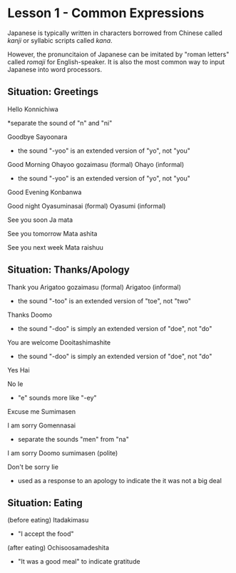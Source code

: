 # Lesson 1 - Common Expressions
Japanese is typically written in characters borrowed from Chinese called *kanji* or syllabic scripts called *kana*.

However, the pronuncitaion of Japanese can be imitated by "roman letters" called *romaji* for English-speaker. It is also the most common way to input Japanese into word processors. 

## Situation: Greetings
Hello			Konnichiwa	

*separate the sound of "n" and "ni"

Goodbye				Sayoonara
* the sound "-yoo" is an extended version of "yo", not "you" 

Good Morning		Ohayoo gozaimasu (formal)		Ohayo (informal)
* the sound "-yoo" is an extended version of "yo", not "you" 

Good Evening		Konbanwa

Good night			Oyasuminasai (formal)		Oyasumi (informal)

See you soon 		Ja mata

See you tomorrow	Mata ashita

See you next week	Mata raishuu


## Situation: Thanks/Apology
Thank you			Arigatoo gozaimasu (formal)		Arigatoo (informal)
* the sound "-too" is an extended version of "toe", not "two" 

Thanks				Doomo
* the sound "-doo" is simply an extended version of "doe", not "do"

You are welcome		Dooitashimashite
* the sound "-doo" is simply an extended version of "doe", not "do"

Yes				Hai

No 				Ie
* "e" sounds more like "-ey"

Excuse me		Sumimasen

I am sorry		Gomennasai
* separate the sounds "men" from "na"

I am sorry		Doomo sumimasen (polite)		

Don't be sorry	Iie
* used as a response to an apology to indicate the it was not a big deal

## Situation: Eating
(before eating)		Itadakimasu
* "I accept the food"

(after eating)		Ochisoosamadeshita
* "It was a good meal" to indicate gratitude

